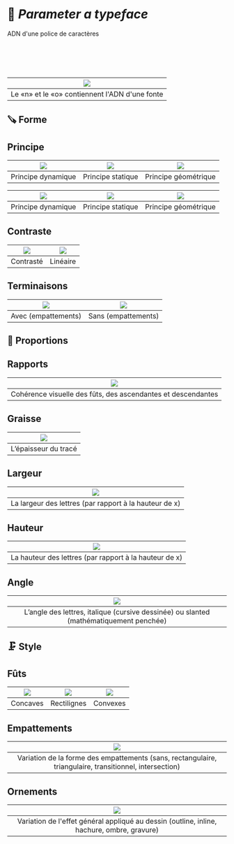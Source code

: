 # 🧬 *Parameter a typeface*
  ADN d'une police de caractères
# &nbsp;
|![](links/Typo_Parameters_01.jpg)|
|:---:|
| Le «n» et le «o» contiennent l'ADN d'une fonte           |
## 🪚 Forme
## Principe
|![](links/Typo_Parameters_02.jpg)|![](links/Typo_Parameters_03.jpg)|![](links/Typo_Parameters_04.jpg)|
|:---:|:---:|:---:|
| Principe dynamique           | Principe statique           | Principe géométrique           |

|![](links/Typo_Parameters_05.jpg)|![](links/Typo_Parameters_06.jpg)|![](links/Typo_Parameters_07.jpg)
|:---:|:---:|:---:|
| Principe dynamique           | Principe statique           | Principe géométrique           |
## Contraste
|![](links/Typo_Parameters_08.jpg)|![](links/Typo_Parameters_09.jpg)|
|:---:|:---:|
| Contrasté          | Linéaire           |
## Terminaisons
|![](links/Typo_Parameters_10.jpg)|![](links/Typo_Parameters_11.jpg)|
|:---:|:---:|
| Avec (empattements)           | Sans (empattements)             |
## 📐 Proportions
## Rapports
|![](links/Typo_Parameters_17.jpg)|
|:---:|
| Cohérence visuelle des fûts, des ascendantes et descendantes            |
## Graisse
|![](links/Typo_Parameters_16.jpg)|
|:---:|
| L’épaisseur du tracé           |
## Largeur
|![](links/Typo_Parameters_13.jpg)|
|:---:|
| La largeur des lettres (par rapport à la hauteur de x)          |
## Hauteur
|![](links/Typo_Parameters_14.jpg)|
|:---:|
| La hauteur des lettres (par rapport à la hauteur de x)           |
## Angle
|![](links/Typo_Parameters_15.jpg)|
|:---:|
| L’angle des lettres, italique (cursive dessinée) ou slanted (mathématiquement penchée)            |
## 🗜️ Style
## Fûts
|![](links/Typo_Parameters_18.jpg)|![](links/Typo_Parameters_19.jpg)|![](links/Typo_Parameters_20.jpg)|
|:---:|:---:|:---:|
| Concaves           | Rectilignes           | Convexes          |
## Empattements
|![](links/Typo_Parameters_21.jpg)|
|:---:|
| Variation de la forme des empattements (sans, rectangulaire, triangulaire, transitionnel, intersection)            |
## Ornements
|![](links/Typo_Parameters_22.jpg)|
|:---:|
| Variation de l'effet général appliqué au dessin (outline, inline, hachure, ombre, gravure)            |

